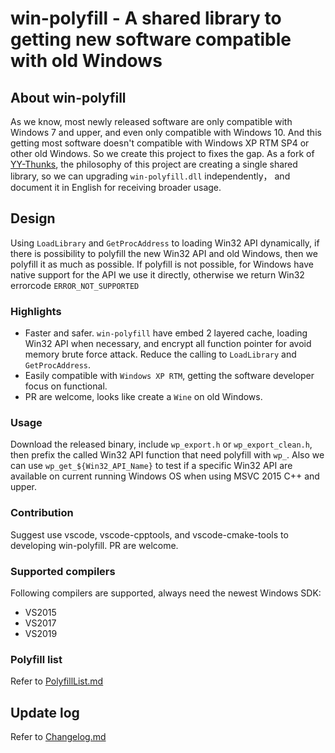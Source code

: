 ﻿# win-polyfill - A shared library to getting new software compatible with old Windows

## About win-polyfill

As we know, most newly released software are only compatible with Windows 7 and upper, and even
only compatible with Windows 10. And this getting most software doesn't compatible with Windows XP RTM SP4 or
other old Windows. So we create this project to fixes the gap. As a fork of [YY-Thunks](https://github.com/Chuyu-Team/YY-Thunks), the philosophy of this project are creating a single shared library, so we can upgrading `win-polyfill.dll`
independently， and document it in English for receiving broader usage.

## Design

Using `LoadLibrary` and `GetProcAddress` to loading Win32 API dynamically, if there is possibility to
polyfill the new Win32 API and old Windows, then we polyfill it as much as possible. If polyfill is not
possible, for Windows have native support for the API we use it directly, otherwise we return Win32 errorcode
`ERROR_NOT_SUPPORTED`

### Highlights

* Faster and safer. `win-polyfill` have embed 2 layered cache, loading Win32 API when necessary, and encrypt all function pointer for avoid memory brute force attack. Reduce the calling to `LoadLibrary` and `GetProcAddress`.
* Easily compatible with `Windows XP RTM`, getting the software developer focus on functional.
* PR are welcome, looks like create a `Wine` on old Windows.

### Usage

Download the released binary, include `wp_export.h` or `wp_export_clean.h`, then prefix
the called Win32 API function that need polyfill with `wp_`. Also we can use
`wp_get_${Win32_API_Name}` to test if a specific Win32 API are available on current
running Windows OS when using MSVC 2015 C++ and upper.

### Contribution

Suggest use vscode, vscode-cpptools, and vscode-cmake-tools to developing win-polyfill.
PR are welcome.

### Supported compilers

Following compilers are supported, always need the newest Windows SDK:

* VS2015
* VS2017
* VS2019

### Polyfill list

Refer to [PolyfillList.md](PolyfillList.md)

## Update log

Refer to [Changelog.md](Changelog.md)
